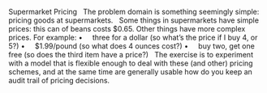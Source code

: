 
Supermarket Pricing
 
The problem domain is something seemingly simple: pricing goods at
supermarkets.
 
Some things in supermarkets have simple prices: this can of beans
costs $0.65. Other things have more complex prices. For example:
•     three for a dollar (so what’s the price if I buy 4, or 5?)
•     $1.99/pound (so what does 4 ounces cost?)
•     buy two, get one free (so does the third item have a price?)
 
The exercise is to experiment with a model that is flexible enough
to deal with these (and other) pricing schemes, and at the same time
are generally usable how do you keep an audit trail of pricing
decisions.

